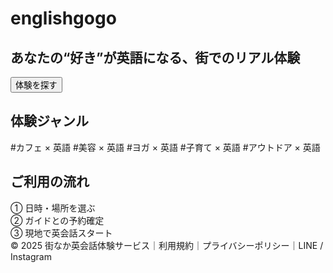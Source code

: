 # englishgogo

<!DOCTYPE html>
<html lang="ja">

<body>
  <section class="hero">
    <h1>あなたの“好き”が英語になる、街でのリアル体験</h1>
    <button onclick="location.href='#find'">体験を探す</button>
  </section>

  <section class="section">
    <h2>体験ジャンル</h2>
    <div class="tags">
      <span>#カフェ × 英語</span>
      <span>#美容 × 英語</span>
      <span>#ヨガ × 英語</span>
      <span>#子育て × 英語</span>
      <span>#アウトドア × 英語</span>
    </div>
  </section>

  <section class="section">
    <h2>ご利用の流れ</h2>
    <div class="steps">
      <div class="step">① 日時・場所を選ぶ</div>
      <div class="step">② ガイドとの予約確定</div>
      <div class="step">③ 現地で英会話スタート</div>
    </div>
  </section>

  <footer>
    &copy; 2025 街なか英会話体験サービス｜利用規約｜プライバシーポリシー｜LINE / Instagram
  </footer>
</body>
</html>
